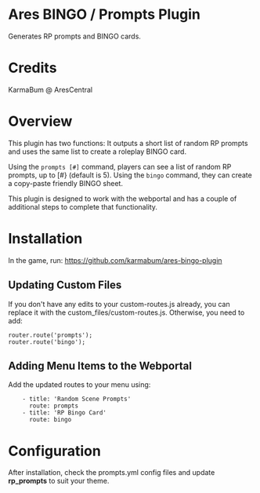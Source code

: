 # Ares BINGO / Prompts Plugin
Generates RP prompts and BINGO cards.

# Credits
KarmaBum @ AresCentral

# Overview
This plugin has two functions: It outputs a short list of random RP prompts and uses the same list to create a roleplay BINGO card.

Using the `prompts [#]` command, players can see a list of random RP prompts, up to [#} (default is 5).  Using the `bingo` command, they can create a copy-paste friendly BINGO sheet.

This plugin is designed to work with the webportal and has a couple of additional steps to complete that functionality.

# Installation

In the game, run: https://github.com/karmabum/ares-bingo-plugin

## Updating Custom Files

If you don't have any edits to your custom-routes.js already, you can replace it with the custom_files/custom-routes.js.  Otherwise, you need to add:

````
router.route('prompts');
router.route('bingo');
````

## Adding Menu Items to the Webportal

Add the updated routes to your menu using:

```
    - title: 'Random Scene Prompts'
      route: prompts
    - title: 'RP Bingo Card'
      route: bingo
```

# Configuration

After installation, check the prompts.yml config files and update **rp_prompts** to suit your theme.
